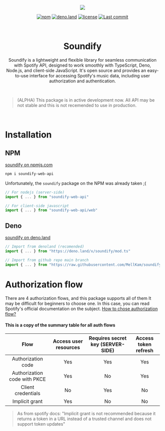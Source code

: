 <div align="center">
	<p align="center">
    <img style="object-fit: contain; border: none; box-sizing: content-box; max-height: 200px;" src="https://user-images.githubusercontent.com/51422045/220605177-226a80c8-9337-4e42-ae40-40787c82a5a9.png">
  </p>
	<p align="center">
		<a href="https://www.npmjs.com/package/soundify-web-api"><img alt="npm" src="https://img.shields.io/npm/v/soundify-web-api?color=1DB954"></a>
		<a href="https://deno.land/x/soundify"><img alt="deno.land" src="https://img.shields.io/github/v/tag/MellKam/soundify?color=1DB954&label=deno.land%2Fx&logo=deno"></a>
		<a href="https://github.com/MellKam/soundify/blob/main/LICENSE"><img alt="license" src="https://img.shields.io/github/license/MellKam/soundify?color=1DB954"></a>
		<a href="https://github.com/MellKam/soundify/commits/main"><img src="https://img.shields.io/github/last-commit/MellKam/soundify?color=1DB954" alt="Last commit" /></a>
  </p>
</div>

<br />

<div align="center">
  

  <strong>
    <h1 align="center">Soundify</h1>
  </strong>

  <p align="center">
    Soundify is a lightweight and flexible library for seamless communication with Spotify API, designed to work smoothly with TypeScript, Deno, Node.js, and client-side JavaScript. It's open source and provides an easy-to-use interface for accessing Spotify's music data, including user authorization and authentication.
  </p>
</div>

<br/>

> (ALPHA) This package is in active development now. All API may be not stable and this is
not recemended to use in production.

<br/>

# Installation

## NPM
[soundify on npmjs.com](https://www.npmjs.com/package/soundify-web-api)

```bash
npm i soundify-web-api
```

Unfortunately, the `soundify` package on the NPM was already taken ;(

```ts
// For nodejs (server-side)
import { ... } from "soundify-web-api"

// For client-side javascript
import { ... } from "soundify-web-api/web"
```

## Deno 

[soundify on deno.land](https://deno.land/x/soundify)

```ts
// Import from denoland (recomended)
import { ... } from "https://deno.land/x/soundify/mod.ts"

// Import from github repo main branch 
import { ... } from "https://raw.githubusercontent.com/MellKam/soundify/main/mod.ts";
```

# Authorization flow

There are 4 authorization flows, and this package supports all of them It may be difficult for beginners to choose one. In this case, you can read Spotify's official documentation on the subject.
[How to chose authorization flow?](https://developer.spotify.com/documentation/general/guides/authorization/#which-oauth-flow-should-i-use)

#### This is a copy of the summary table for all auth flows

| Flow | Access user resources | Requires secret key (SERVER-SIDE) | Access token refresh |
| :---: | :---: | :---: | :---: |
| Authorization code | Yes | Yes | Yes |
| Authorization code with PKCE | Yes | No | Yes |
| Client credentials | No | Yes | No |
| Implicit grant | Yes | No | No |

> As from spotify docs: "Implicit grant is not recommended because it returns a token in a URL instead of a trusted channel and does not support token updates"



